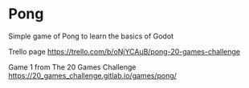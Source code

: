 # Pong
Simple game of Pong to learn the basics of Godot

Trello page
https://trello.com/b/oNjYCAuB/pong-20-games-challenge

Game 1 from The 20 Games Challenge
https://20_games_challenge.gitlab.io/games/pong/
